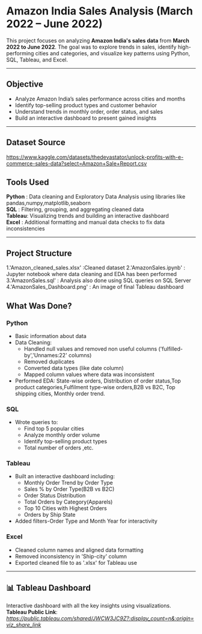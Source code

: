 # Amazon India Sales Analysis (March 2022 – June 2022)

This project focuses on analyzing **Amazon India's sales data** from **March 2022 to June 2022**. The goal was to explore trends in sales, identify high-performing cities and categories, and visualize key patterns using Python, SQL, Tableau, and Excel.

---

##  Objective

- Analyze Amazon India’s sales performance across cities and months  
- Identify top-selling product types and customer behavior  
- Understand trends in monthly order, order status, and sales  
- Build an interactive dashboard to present gained insights

---
## Dataset Source

https://www.kaggle.com/datasets/thedevastator/unlock-profits-with-e-commerce-sales-data?select=Amazon+Sale+Report.csv

##  Tools Used


**Python** : Data cleaning and Exploratory Data Analysis using libraries like pandas,numpy,matplotlib,seaborn      
**SQL**    : Filtering, grouping, and aggregating cleaned data          
**Tableau**: Visualizing trends and building an interactive dashboard   
**Excel**  : Additional formatting and manual data checks to fix data inconsistencies             

---

## Project Structure

1.'Amazon_cleaned_sales.xlsx' :Cleaned dataset
2.'AmazonSales.ipynb' : Jupyter notebook where data cleaning and EDA has been performed
3.'AmazonSales.sql' : Analysis also done using SQL queries on SQL Server
4.'AmazonSales_Dashboard.png' : An image of final Tableau dashboard

## What Was Done?

###  Python  
- Basic information about data
- Data Cleaning:
  - Handled null values and removed non useful columns ('fulfilled-by','Unnames:22' columns)  
  - Removed duplicates  
  - Converted data types (like date column)
  - Mapped column values where data was inconsistent
- Performed EDA: State-wise orders, Distribution of order status,Top product categories,Fulfilment type-wise orders,B2B vs B2C, Top shipping cities, Monthly order trend.

###  SQL  
- Wrote queries to:  
  - Find top 5 popular cities  
  - Analyze monthly order volume  
  - Identify top-selling product types  
  - Total number of orders ,etc.

###  Tableau  
- Built an interactive dashboard including:  
  - Monthly Order Trend by Order Type 
  - Sales % by Order Type(B2B vs B2C)
  - Order Status Distribution
  - Total Orders by Category(Apparels)
  - Top 10 Cities with Highest Orders
  - Orders by Ship State
- Added filters-Order Type and Month Year for interactivity

###  Excel  
- Cleaned column names and aligned data formatting  
- Removed inconsistency in 'Ship-city' column
- Exported cleaned file to as '.xlsx' for Tableau use

---

## 📊 Tableau Dashboard

Interactive dashboard with all the key insights using visualizations.  
**Tableau Public Link**: *https://public.tableau.com/shared/JWCW3JC9Z?:display_count=n&:origin=viz_share_link*

